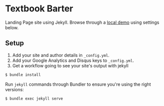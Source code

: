 # Textbook Barter

Landing Page site using Jekyll. Browse through a [local demo](http://127.0.0.1:4000) using settings below.

## Setup

1. Add your site and author details in `_config.yml`.
2. Add your Google Analytics and Disqus keys to `_config.yml`.
3. Get a workflow going to see your site's output with jekyll

~~~bash
$ bundle install
~~~

Run `jekyll` commands through Bundler to ensure you're using the right versions:

~~~bash
$ bundle exec jekyll serve
~~~

